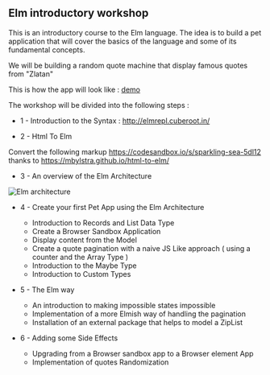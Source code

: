 ## Elm introductory workshop

This is an introductory course to the Elm language.
The idea is to build a pet application that will cover the basics of the language and some of its fundamental concepts.

We will be building a random quote machine that display famous quotes from "Zlatan"

This is how the app will look like : [demo](https://5dl12.csb.app)


The workshop will be divided into the following steps :

- 1 - Introduction to the Syntax : http://elmrepl.cuberoot.in/


- 2 - Html To Elm

Convert the following markup https://codesandbox.io/s/sparkling-sea-5dl12  thanks to https://mbylstra.github.io/html-to-elm/

- 3 - An overview of the Elm Architecture

![Elm architecture](https://dennisreimann.de/files/elm/architecture-overview-diagram.svg)


- 4 - Create your first Pet App using the Elm Architecture

  - Introduction to Records and List Data Type
  - Create a Browser Sandbox Application
  - Display content from the Model
  - Create a quote pagination with a naive JS Like approach ( using a counter and the Array Type ) 
  - Introduction to the Maybe Type
  - Introduction to Custom Types
  
- 5 - The Elm way

  - An introduction to making impossible states impossible
  - Implementation of a more Elmish way of handling the pagination
  - Installation of an external package that helps to model a ZipList
  
- 6 - Adding some Side Effects

  - Upgrading from a Browser sandbox app to a Browser element App
  - Implementation of quotes Randomization
  
